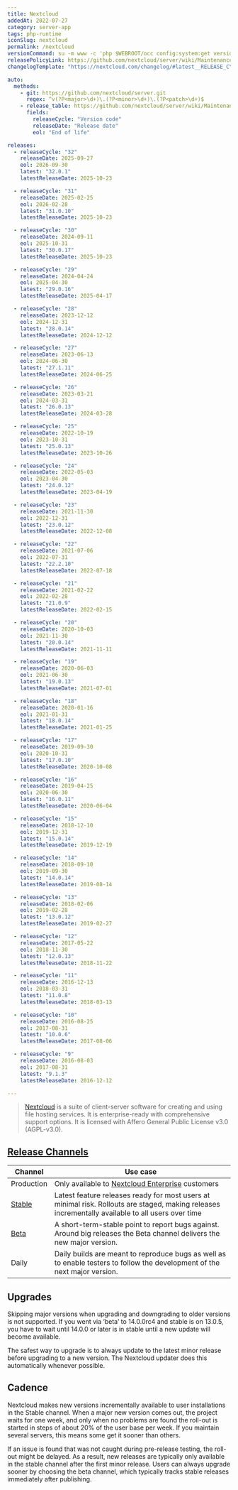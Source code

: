 ```yaml
---
title: Nextcloud
addedAt: 2022-07-27
category: server-app
tags: php-runtime
iconSlug: nextcloud
permalink: /nextcloud
versionCommand: su -m www -c 'php $WEBROOT/occ config:system:get version'
releasePolicyLink: https://github.com/nextcloud/server/wiki/Maintenance-and-Release-Schedule
changelogTemplate: "https://nextcloud.com/changelog/#latest__RELEASE_CYCLE__"

auto:
  methods:
    - git: https://github.com/nextcloud/server.git
      regex: ^v(?P<major>\d+)\.(?P<minor>\d+)\.(?P<patch>\d+)$
    - release_table: https://github.com/nextcloud/server/wiki/Maintenance-and-Release-Schedule
      fields:
        releaseCycle: "Version code"
        releaseDate: "Release date"
        eol: "End of life"

releases:
  - releaseCycle: "32"
    releaseDate: 2025-09-27
    eol: 2026-09-30
    latest: "32.0.1"
    latestReleaseDate: 2025-10-23

  - releaseCycle: "31"
    releaseDate: 2025-02-25
    eol: 2026-02-28
    latest: "31.0.10"
    latestReleaseDate: 2025-10-23

  - releaseCycle: "30"
    releaseDate: 2024-09-11
    eol: 2025-10-31
    latest: "30.0.17"
    latestReleaseDate: 2025-10-23

  - releaseCycle: "29"
    releaseDate: 2024-04-24
    eol: 2025-04-30
    latest: "29.0.16"
    latestReleaseDate: 2025-04-17

  - releaseCycle: "28"
    releaseDate: 2023-12-12
    eol: 2024-12-31
    latest: "28.0.14"
    latestReleaseDate: 2024-12-12

  - releaseCycle: "27"
    releaseDate: 2023-06-13
    eol: 2024-06-30
    latest: "27.1.11"
    latestReleaseDate: 2024-06-25

  - releaseCycle: "26"
    releaseDate: 2023-03-21
    eol: 2024-03-31
    latest: "26.0.13"
    latestReleaseDate: 2024-03-28

  - releaseCycle: "25"
    releaseDate: 2022-10-19
    eol: 2023-10-31
    latest: "25.0.13"
    latestReleaseDate: 2023-10-26

  - releaseCycle: "24"
    releaseDate: 2022-05-03
    eol: 2023-04-30
    latest: "24.0.12"
    latestReleaseDate: 2023-04-19

  - releaseCycle: "23"
    releaseDate: 2021-11-30
    eol: 2022-12-31
    latest: "23.0.12"
    latestReleaseDate: 2022-12-08

  - releaseCycle: "22"
    releaseDate: 2021-07-06
    eol: 2022-07-31
    latest: "22.2.10"
    latestReleaseDate: 2022-07-18

  - releaseCycle: "21"
    releaseDate: 2021-02-22
    eol: 2022-02-28
    latest: "21.0.9"
    latestReleaseDate: 2022-02-15

  - releaseCycle: "20"
    releaseDate: 2020-10-03
    eol: 2021-11-30
    latest: "20.0.14"
    latestReleaseDate: 2021-11-11

  - releaseCycle: "19"
    releaseDate: 2020-06-03
    eol: 2021-06-30
    latest: "19.0.13"
    latestReleaseDate: 2021-07-01

  - releaseCycle: "18"
    releaseDate: 2020-01-16
    eol: 2021-01-31
    latest: "18.0.14"
    latestReleaseDate: 2021-01-25

  - releaseCycle: "17"
    releaseDate: 2019-09-30
    eol: 2020-10-31
    latest: "17.0.10"
    latestReleaseDate: 2020-10-08

  - releaseCycle: "16"
    releaseDate: 2019-04-25
    eol: 2020-06-30
    latest: "16.0.11"
    latestReleaseDate: 2020-06-04

  - releaseCycle: "15"
    releaseDate: 2018-12-10
    eol: 2019-12-31
    latest: "15.0.14"
    latestReleaseDate: 2019-12-19

  - releaseCycle: "14"
    releaseDate: 2018-09-10
    eol: 2019-09-30
    latest: "14.0.14"
    latestReleaseDate: 2019-08-14

  - releaseCycle: "13"
    releaseDate: 2018-02-06
    eol: 2019-02-28
    latest: "13.0.12"
    latestReleaseDate: 2019-02-27

  - releaseCycle: "12"
    releaseDate: 2017-05-22
    eol: 2018-11-30
    latest: "12.0.13"
    latestReleaseDate: 2018-11-22

  - releaseCycle: "11"
    releaseDate: 2016-12-13
    eol: 2018-03-31
    latest: "11.0.8"
    latestReleaseDate: 2018-03-13

  - releaseCycle: "10"
    releaseDate: 2016-08-25
    eol: 2017-08-31
    latest: "10.0.6"
    latestReleaseDate: 2017-08-06

  - releaseCycle: "9"
    releaseDate: 2016-08-03
    eol: 2017-08-31
    latest: "9.1.3"
    latestReleaseDate: 2016-12-12

---
```


> [Nextcloud](https://nextcloud.com/) is a suite of client-server software for creating and using file hosting services.
> It is enterprise-ready with comprehensive support options.
> It is licensed with Affero General Public License v3.0 (AGPL-v3.0).

## [Release Channels][channels]

| Channel          | Use case                                                                                                                                          |
| ---------------- | ------------------------------------------------------------------------------------------------------------------------------------------------- |
| Production       | Only available to [Nextcloud Enterprise][enterprise] customers                                                                                    |
| [Stable][stable] | Latest feature releases ready for most users at minimal risk. Rollouts are staged, making releases incrementally available to all users over time |
| [Beta][beta]     | A short-term-stable point to report bugs against. Around big releases the Beta channel delivers the new major version.                            |
| Daily            | Daily builds are meant to reproduce bugs as well as to enable testers to follow the development of the next major version.                        |

## Upgrades

Skipping major versions when upgrading and downgrading to older versions is not supported.
If you went via ‘beta’ to 14.0.0rc4 and stable is on 13.0.5,
you have to wait until 14.0.0 or later is in stable until a new update will become available.

The safest way to upgrade is to always update to the latest minor release before upgrading to a new version.
The Nextcloud updater does this automatically whenever possible.

## Cadence

Nextcloud makes new versions incrementally available to user installations in the Stable channel.
When a major new version comes out, the project waits for one week,
and only when no problems are found the roll-out is started in steps of about 20% of the user base per week.
If you maintain several servers, this means some get it sooner than others.

If an issue is found that was not caught during pre-release testing, the roll-out might be delayed.
As a result, new releases are typically only available in the stable channel after the first minor release.
Users can always upgrade sooner by choosing the beta channel, which typically tracks stable releases immediately after publishing.

[stable]: https://nextcloud.com/install/
[enterprise]: https://nextcloud.com/enterprise/ "Nextcloud Enterprise"
[beta]: https://download.nextcloud.com/server/prereleases/ "Beta releases"
[channels]: https://nextcloud.com/release-channels/
